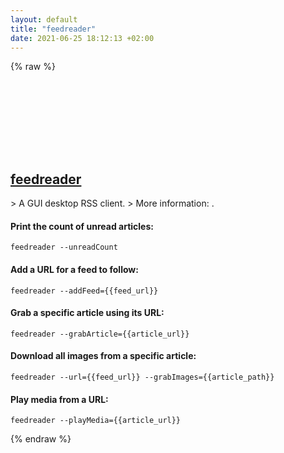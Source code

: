 ```yaml
---
layout: default
title: "feedreader"
date: 2021-06-25 18:12:13 +02:00
---
```

{% raw %}
<h2 id="feedreader">
  <a href="/en/linux/feedreader.html">feedreader</a> <a href="#feedreader"><svg class="icon">
    <use href="/assets/images/unicode_sprite.svg#link" />
  </svg></a>
</h2>
> A GUI desktop RSS client.
> More information: <https://jangernert.github.io/FeedReader/>.

#### Print the count of unread articles:
```shell
feedreader --unreadCount
```
#### Add a URL for a feed to follow:
```shell
feedreader --addFeed={{feed_url}}
```
#### Grab a specific article using its URL:
```shell
feedreader --grabArticle={{article_url}}
```
#### Download all images from a specific article:
```shell
feedreader --url={{feed_url}} --grabImages={{article_path}}
```
#### Play media from a URL:
```shell
feedreader --playMedia={{article_url}}
```
{% endraw %}